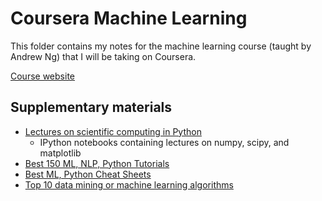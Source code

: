 # Coursera Machine Learning
This folder contains my notes for the machine learning course (taught by Andrew Ng) that I will be taking on Coursera.

[Course website](https://www.coursera.org/learn/machine-learning/home/welcome)

## Supplementary materials

* [Lectures on scientific computing in Python](https://github.com/jrjohansson/scientific-python-lectures)
    - IPython notebooks containing lectures on numpy, scipy, and matplotlib
* [Best 150 ML, NLP, Python Tutorials](https://unsupervisedmethods.com/over-150-of-the-best-machine-learning-nlp-and-python-tutorials-ive-found-ffce2939bd78)
* [Best ML, Python Cheat Sheets](https://unsupervisedmethods.com/cheat-sheet-of-machine-learning-and-python-and-math-cheat-sheets-a4afe4e791b6)
* [Top 10 data mining or machine learning algorithms](https://www.quora.com/What-are-the-top-10-data-mining-or-machine-learning-algorithms/answer/Xavier-Amatriain)